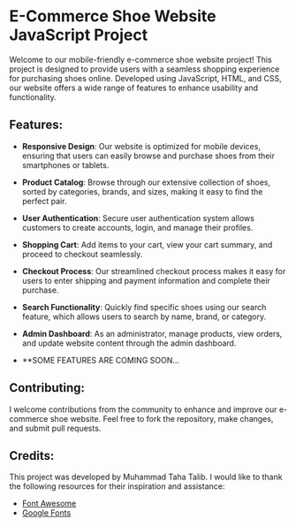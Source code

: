 # E-Commerce Shoe Website JavaScript Project

Welcome to our mobile-friendly e-commerce shoe website project! This project is designed to provide users with a seamless shopping experience for purchasing shoes online. Developed using JavaScript, HTML, and CSS, our website offers a wide range of features to enhance usability and functionality.

## Features:

- **Responsive Design**: Our website is optimized for mobile devices, ensuring that users can easily browse and purchase shoes from their smartphones or tablets.
  
- **Product Catalog**: Browse through our extensive collection of shoes, sorted by categories, brands, and sizes, making it easy to find the perfect pair.

- **User Authentication**: Secure user authentication system allows customers to create accounts, login, and manage their profiles.

- **Shopping Cart**: Add items to your cart, view your cart summary, and proceed to checkout seamlessly.

- **Checkout Process**: Our streamlined checkout process makes it easy for users to enter shipping and payment information and complete their purchase.

- **Search Functionality**: Quickly find specific shoes using our search feature, which allows users to search by name, brand, or category.

- **Admin Dashboard**: As an administrator, manage products, view orders, and update website content through the admin dashboard.

- **SOME FEATURES ARE COMING SOON...


## Contributing:

I welcome contributions from the community to enhance and improve our e-commerce shoe website. Feel free to fork the repository, make changes, and submit pull requests.

## Credits:

This project was developed by Muhammad Taha Talib. I would like to thank the following resources for their inspiration and assistance:
- [Font Awesome](https://fontawesome.com/)
- [Google Fonts](https://fonts.google.com/)
